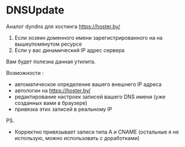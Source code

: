 # DNSUpdate

Аналог dyndns для хостинга https://hoster.by/

1) Если хозяин доменного имени зарегистрированного на на вышеупомянутом ресурсе 
2) Если у вас динамический IP адрес сервера

Вам будет полезна данная утилита.

Возможности :

- автоматическое определение вашего внешнего IP адреса
- автологин на https://hoster.by/ 
- редактирование настроек записей вашего DNS имени (уже созданных вами в браузере)
- привязка этих записей в реальному IP 

PS. 
 - Корректно привязывает записи типа A и CNAME (остальные я не использую, можно использовать с доработками)
 
